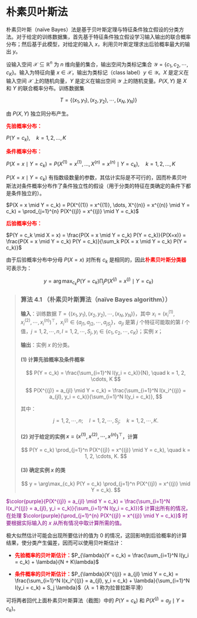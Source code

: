 # 朴素贝叶斯法

朴素贝叶斯（naïve Bayes）法是基于贝叶斯定理与特征条件独立假设的分类方法。对于给定的训练数据集，首先基于特征条件独立假设学习输入输出的联合概率分布；然后基于此模型，对给定的输入 $x$，利用贝叶斯定理求出后验概率最大的输出 $y$。

设输入空间 $\mathcal{X} \subseteq \mathbb{R}^n$ 为 $n$ 维向量的集合，输出空间为类标记集合 $\mathcal{Y} = \{c_1, c_2, \cdots, c_K\}$。输入为特征向量 $x \in \mathcal{X}$，输出为类标记（class label）$y \in \mathcal{Y}$。$X$ 是定义在输入空间 $\mathcal{X}$ 上的随机向量，$Y$ 是定义在输出空间 $\mathcal{Y}$ 上的随机变量。$P(X, Y)$ 是 $X$ 和 $Y$ 的联合概率分布。训练数据集

$$T = \{(x_1, y_1), (x_2, y_2), \cdots, (x_N, y_N)\}$$

由 $P(X, Y)$ 独立同分布产生。

<span style="color:red;"><b>先验概率分布：</b></span>

$P(Y = c_k), \quad k = 1, 2, \dots, K$

<span style="color:red;"><b>条件概率分布：</b></span>

$P(X = x \mid Y = c_k) = P(X^{(1)} = x^{(1)}, \dots, X^{(n)} = x^{(n)} \mid Y = c_k), \quad k = 1, 2, \dots, K$

$P(X = x \mid Y = c_k)$ 有指数级数量的参数，其估计实际是不可行的，因而朴素贝叶斯法对条件概率分布作了条件独立性的假设（用于分类的特征在类确定的条件下都是条件独立的）。

$P(X = x \mid Y = c_k) = P(X^{(1)} = x^{(1)}, \dots, X^{(n)} = x^{(n)} \mid Y = c_k) = \prod_{j=1}^{n} P(X^{(j)} = x^{(j)} \mid Y = c_k)$

<span style="color:red;"><b>后验概率分布：</b></span>

$P(Y = c_k \mid X = x) = \frac{P(X = x \mid Y = c_k) P(Y = c_k)}{P(X=x)} = \frac{P(X = x \mid Y = c_k) P(Y = c_k)}{\sum_k P(X = x \mid Y = c_k) P(Y = c_k)}$

由于后验概率分布中分母 $P(X=x)$ 对所有 $c_k$ 是相同的，因此<span style="color:red;"><b>朴素贝叶斯分类器</b></span>可表示为：

$$y = \arg \max_{c_k} P(Y = c_k) \prod_j P(X^{(j)} = x^{(j)} \mid Y = c_k)$$

> ### 算法 4.1 （朴素贝叶斯算法（naïve Bayes algorithm））
> 
> **输入**：训练数据 $T = \{(x_1, y_1), (x_2, y_2), \cdots, (x_N, y_N)\}$，其中 $x_i = (x_i^{(1)}, x_i^{(2)}, \cdots, x_i^{(n)})^\top$，$x_i^{(j)} \in \{a_{j1}, a_{j2}, \cdots, a_{jS_j}\}$，$a_{jl}$ 是第 $j$ 个特征可能取的第 $l$ 个值，$j = 1, 2, \cdots, n, l = 1, 2, \cdots, S_j, y_i \in \{c_1, c_2, \cdots, c_K\}$；实例 $x$；
> 
> **输出**：实例 $x$ 的分类。
> 
> #### (1) 计算先验概率及条件概率
> 
> $$
> P(Y = c_k) = \frac{\sum_{i=1}^N I(y_i = c_k)}{N}, \quad k = 1, 2, \cdots, K
> $$
> 
> $$
> P(X^{(j)} = a_{jl} \mid Y = c_k) = \frac{\sum_{i=1}^N I(x_i^{(j)} = a_{jl}, y_i = c_k)}{\sum_{i=1}^N I(y_i = c_k)}, 
> $$
> 
> 其中：
> 
> $$
> j = 1, 2, \cdots, n; \quad l = 1, 2, \cdots, S_j; \quad k = 1, 2, \cdots, K.
> $$
> 
> #### (2) 对于给定的实例 $x = (x^{(1)}, x^{(2)}, \cdots, x^{(n)})^\top$，计算
> 
> $$
> P(Y = c_k) \prod_{j=1}^n P(X^{(j)} = x^{(j)} \mid Y = c_k), \quad k = 1, 2, \cdots, K.
> $$
> 
> #### (3) 确定实例 $x$ 的类
> 
> $$
> y = \arg\max_{c_k} P(Y = c_k) \prod_{j=1}^n P(X^{(j)} = x^{(j)} \mid Y = c_k).
> $$

<span style="color:purple;">$\color{purple}{P(X^{(j)} = a_{jl} \mid Y = c_k) = \frac{\sum_{i=1}^N I(x_i^{(j)} = a_{jl}, y_i = c_k)}{\sum_{i=1}^N I(y_i = c_k)}}$ 计算出所有的情况，在处理 $\color{purple}{\prod_{j=1}^{n} P(X^{(j)} = x^{(j)} \mid Y = c_k)}$ 时要根据实际输入的 $x$ 从所有情况中取计算所需的值。</span>

极大似然估计可能会出现所要估计的值为 $0$ 的情况，这回影响到后验概率的计算结果，使分类产生偏差，因而可以使用贝叶斯估计：

- <span style="color:red;"><b>先验概率的贝叶斯估计：</b></span>$P_{\lambda}(Y = c_k) = \frac{\sum_{i=1}^N I(y_i = c_k) + \lambda}{N + K\lambda}$

- <span style="color:red;"><b>条件概率的贝叶斯估计：</b></span>$P_{\lambda}(X^{(j)} = a_{jl} \mid Y = c_k) = \frac{\sum_{i=1}^N I(x_i^{(j)} = a_{jl}, y_i = c_k) + \lambda}{\sum_{i=1}^N I(y_i = c_k) + S_j \lambda}$（$\lambda=1$ 称为拉普拉斯平滑）

可将两者回代上面朴素贝叶斯算法（截图）中的 $P(Y = c_k)$ 和 $P(X^{(j)} = a_{jl} \mid Y = c_k)$。




